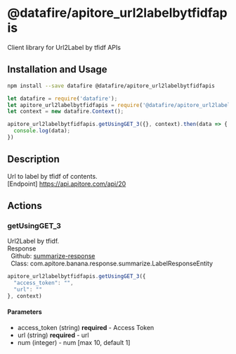 # @datafire/apitore_url2labelbytfidfapis

Client library for Url2Label by tfidf APIs

## Installation and Usage
```bash
npm install --save datafire @datafire/apitore_url2labelbytfidfapis
```

```js
let datafire = require('datafire');
let apitore_url2labelbytfidfapis = require('@datafire/apitore_url2labelbytfidfapis').actions;
let context = new datafire.Context();

apitore_url2labelbytfidfapis.getUsingGET_3({}, context).then(data => {
  console.log(data);
})
```

## Description
Url to label by tfidf of contents.<BR />[Endpoint] https://api.apitore.com/api/20

## Actions
### getUsingGET_3
Url2Label by tfidf.<BR />Response<BR />&nbsp; Github: <a href="https://github.com/keigohtr/apitore-response-parent/tree/master/summarize-response">summarize-response</a><BR />&nbsp; Class: com.apitore.banana.response.summarize.LabelResponseEntity<BR />


```js
apitore_url2labelbytfidfapis.getUsingGET_3({
  "access_token": "",
  "url": ""
}, context)
```

#### Parameters
* access_token (string) **required** - Access Token
* url (string) **required** - url
* num (integer) - num [max 10, default 1]

